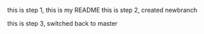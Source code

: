 this is step 1, this is my README
this is step 2, created newbranch

this is step 3, switched back to master

